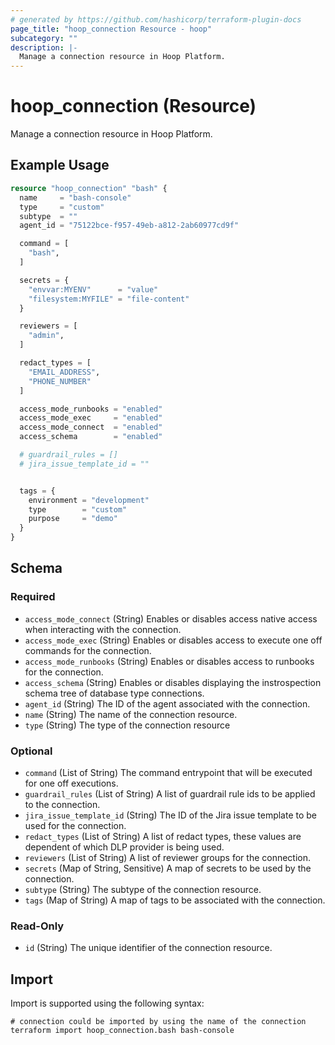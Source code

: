 ```yaml
---
# generated by https://github.com/hashicorp/terraform-plugin-docs
page_title: "hoop_connection Resource - hoop"
subcategory: ""
description: |-
  Manage a connection resource in Hoop Platform.
---
```


# hoop_connection (Resource)

Manage a connection resource in Hoop Platform.

## Example Usage

```terraform
resource "hoop_connection" "bash" {
  name     = "bash-console"
  type     = "custom"
  subtype  = ""
  agent_id = "75122bce-f957-49eb-a812-2ab60977cd9f"

  command = [
    "bash",
  ]

  secrets = {
    "envvar:MYENV"      = "value"
    "filesystem:MYFILE" = "file-content"
  }

  reviewers = [
    "admin",
  ]

  redact_types = [
    "EMAIL_ADDRESS",
    "PHONE_NUMBER"
  ]

  access_mode_runbooks = "enabled"
  access_mode_exec     = "enabled"
  access_mode_connect  = "enabled"
  access_schema        = "enabled"

  # guardrail_rules = []
  # jira_issue_template_id = ""


  tags = {
    environment = "development"
    type        = "custom"
    purpose     = "demo"
  }
}
```

<!-- schema generated by tfplugindocs -->
## Schema

### Required

- `access_mode_connect` (String) Enables or disables access native access when interacting with the connection.
- `access_mode_exec` (String) Enables or disables access to execute one off commands for the connection.
- `access_mode_runbooks` (String) Enables or disables access to runbooks for the connection.
- `access_schema` (String) Enables or disables displaying the instrospection schema tree of database type connections.
- `agent_id` (String) The ID of the agent associated with the connection.
- `name` (String) The name of the connection resource.
- `type` (String) The type of the connection resource

### Optional

- `command` (List of String) The command entrypoint that will be executed for one off executions.
- `guardrail_rules` (List of String) A list of guardrail rule ids to be applied to the connection.
- `jira_issue_template_id` (String) The ID of the Jira issue template to be used for the connection.
- `redact_types` (List of String) A list of redact types, these values are dependent of which DLP provider is being used.
- `reviewers` (List of String) A list of reviewer groups for the connection.
- `secrets` (Map of String, Sensitive) A map of secrets to be used by the connection.
- `subtype` (String) The subtype of the connection resource.
- `tags` (Map of String) A map of tags to be associated with the connection.

### Read-Only

- `id` (String) The unique identifier of the connection resource.

## Import

Import is supported using the following syntax:

```shell
# connection could be imported by using the name of the connection
terraform import hoop_connection.bash bash-console
```
